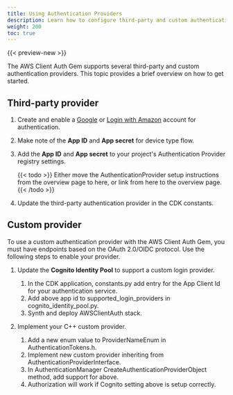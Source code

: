 ```yaml
---
title: Using Authentication Providers
description: Learn how to configure third-party and custom authentication providers for use with the AWS Client Auth Gem in Open 3D Engine (O3DE).
weight: 200
toc: true
---
```


{{< preview-new >}}

The AWS Client Auth Gem supports several third-party and custom authentication providers. This topic provides a brief overview on how to get started.

## Third-party provider

1. Create and enable a [Google](https://docs.aws.amazon.com/cognito/latest/developerguide/google.html) or [Login with Amazon](https://docs.aws.amazon.com/cognito/latest/developerguide/amazon.html) account for authentication.

1. Make note of the **App ID** and **App secret** for device type flow.

1. Add the **App ID** and **App secret** to your project's Authentication Provider registry settings.

    {{< todo >}}
    Either move the AuthenticationProvider setup instructions from the overview page to here, or link from here to the overview page.
    {{< /todo >}}

1. Update the third-party authentication provider in the CDK constants.

## Custom provider

To use a custom authentication provider with the AWS Client Auth Gem, you must have endpoints based on the OAuth 2.0/OIDC protocol. Use the following steps to enable your provider.

1. Update the **Cognito Identity Pool** to support a custom login provider.

    1. In the CDK application, constants.py add entry for the App Client Id for your authentication service.
    1. Add above app id to supported_login_providers in cognito_identity_pool.py.
    1. Synth and deploy AWSClientAuth stack.

1. Implement your C++ custom provider.

    1. Add a new enum value to ProviderNameEnum in AuthenticationTokens.h.
    1. Implement new custom provider inheriting from AuthenticationProviderInterface.
    1. In AuthenticationManager CreateAuthenticationProviderObject method, add support for above.
    1. Authorization will work if Cognito setting above is setup correctly.
